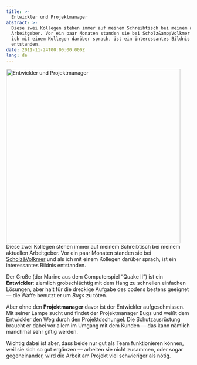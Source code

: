 ```yaml
---
title: >-
  Entwickler und Projektmanager
abstract: >-
  Diese zwei Kollegen stehen immer auf meinem Schreibtisch bei meinem aktuellen
  Arbeitgeber. Vor ein paar Monaten standen sie bei Scholz&amp;Volkmer und als
  ich mit einem Kollegen darüber sprach, ist ein interessantes Bildnis
  entstanden.
date: 2011-11-24T00:00:00.000Z
lang: de
---
```


[<img src="http://farm8.staticflickr.com/7031/6391475553_f4ba79e367_b.jpg" alt="Entwickler und Projektmanager" width="475" />][1]Diese
zwei Kollegen stehen immer auf meinem Schreibtisch bei meinem aktuellen
Arbeitgeber. Vor ein paar Monaten standen sie bei
<a href="http://www.s-v.de/" rel="friend met coworker">Scholz&Volkmer</a> und
als ich mit einem Kollegen darüber sprach, ist ein interessantes Bildnis
entstanden.

Der Große (der Marine aus dem Computerspiel “Quake II&#8221;) ist ein
**Entwickler**: ziemlich grobschlächtig mit dem Hang zu schnellen einfachen
Lösungen, aber halt für die dreckige Aufgabe des codens bestens geeignet — die
Waffe benutzt er um _Bugs_ zu töten.

Aber ohne den **Projektmanager** davor ist der Entwickler aufgeschmissen. Mit
seiner Lampe sucht und findet der Projektmanager Bugs und weißt dem Entwickler
den Weg durch den Projektdschungel. Die Schutzausrüstung braucht er dabei vor
allem im Umgang mit dem Kunden — das kann nämlich manchmal sehr giftig werden.

Wichtig dabei ist aber, dass beide nur gut als Team funktionieren können, weil
sie sich so gut ergänzen — arbeiten sie nicht zusammen, oder sogar
gegeneinander, wird die Arbeit am Projekt viel schwieriger als nötig.

[1]: http://www.flickr.com/photos/tacker/6391475553/
